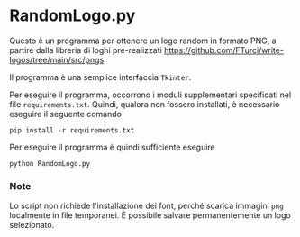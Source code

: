 # RandomLogo.py

Questo è un programma per ottenere un logo random in formato PNG, a partire dalla libreria di loghi pre-realizzati https://github.com/FTurci/write-logos/tree/main/src/pngs.


Il programma è una semplice interfaccia `Tkinter`.

Per eseguire il programma, occorrono i moduli supplementari specificati nel file `requirements.txt`. Quindi, qualora non fossero installati, è necessario eseguire il seguente comando

```
pip install -r requirements.txt
```

Per eseguire il programma è quindi sufficiente eseguire

```
python RandomLogo.py         
```

### Note

Lo script non richiede l'installazione dei font, perché scarica immagini `png` localmente in file temporanei. È possibile salvare permanentemente un logo selezionato.
